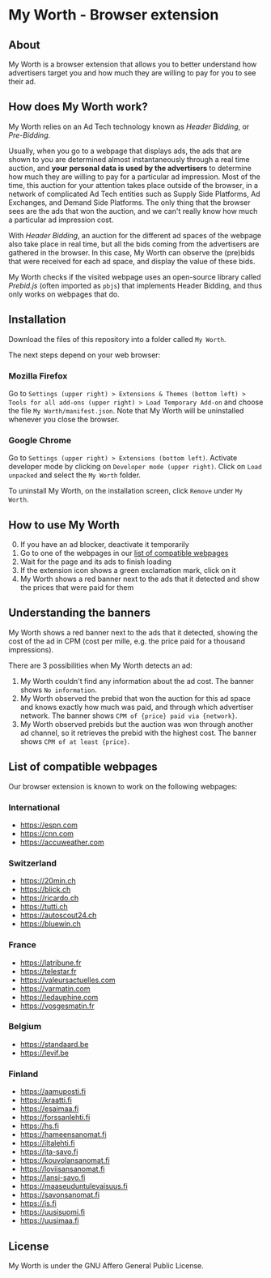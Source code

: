 # My Worth - Browser extension

## About
My Worth is a browser extension that allows you to better understand how advertisers target you and how much they are willing to pay for you to see their ad.

## How does My Worth work?
My Worth relies on an Ad Tech technology known as *Header Bidding*, or *Pre-Bidding*.

Usually, when you go to a webpage that displays ads, the ads that are shown to you are determined almost instantaneously through a real time auction, and **your personal data is used by the advertisers** to determine how much they are willing to pay for a particular ad impression.
Most of the time, this auction for your attention takes place outside of the browser, in a network of complicated Ad Tech entities such as Supply Side Platforms, Ad Exchanges, and Demand Side Platforms.
The only thing that the browser sees are the ads that won the auction, and we can't really know how much a particular ad impression cost.

With *Header Bidding*, an auction for the different ad spaces of the webpage also take place in real time, but all the bids coming from the advertisers are gathered in the browser.
In this case, My Worth can observe the (pre)bids that were received for each ad space, and display the value of these bids.

My Worth checks if the visited webpage uses an open-source library called *Prebid.js* (often imported as `pbjs`) that implements Header Bidding, and thus only works on webpages that do.

## Installation
Download the files of this repository into a folder called `My Worth`.

The next steps depend on your web browser:
### Mozilla Firefox
Go to `Settings (upper right) > Extensions & Themes (bottom left) > Tools for all add-ons (upper right) > Load Temporary Add-on` and choose the file `My Worth/manifest.json`.
Note that My Worth will be uninstalled whenever you close the browser.
### Google Chrome
Go to `Settings (upper right) > Extensions (bottom left)`.
Activate developer mode by clicking on `Developer mode (upper right)`.
Click on `Load unpacked` and select the `My Worth` folder.

To uninstall My Worth, on the installation screen, click `Remove` under `My Worth`.


## How to use My Worth
0. If you have an ad blocker, deactivate it temporarily
1. Go to one of the webpages in our [list of compatible webpages](#list-of-compatible-webpages)
2. Wait for the page and its ads to finish loading
3. If the extension icon shows a green exclamation mark, click on it
4. My Worth shows a red banner next to the ads that it detected and show the prices that were paid for them

## Understanding the banners
My Worth shows a red banner next to the ads that it detected, showing the cost of the ad in CPM (cost per mille, e.g. the price paid for a thousand impressions).

There are 3 possibilities when My Worth detects an ad:
1. My Worth couldn't find any information about the ad cost. The banner shows `No information`.
2. My Worth observed the prebid that won the auction for this ad space and knows exactly how much was paid, and through which advertiser network. The banner shows `CPM of {price} paid via {network}`.
3. My Worth observed prebids but the auction was won through another ad channel, so it retrieves the prebid with the highest cost. The banner shows `CPM of at least {price}`.

## List of compatible webpages
Our browser extension is known to work on the following webpages:

### International
- https://espn.com
- https://cnn.com
- https://accuweather.com

### Switzerland
- https://20min.ch
- https://blick.ch
- https://ricardo.ch
- https://tutti.ch
- https://autoscout24.ch
- https://bluewin.ch

### France
- https://latribune.fr
- https://telestar.fr
- https://valeursactuelles.com
- https://varmatin.com
- https://ledauphine.com
- https://vosgesmatin.fr

### Belgium
- https://standaard.be
- https://levif.be

### Finland
- https://aamuposti.fi
- https://kraatti.fi
- https://esaimaa.fi
- https://forssanlehti.fi
- https://hs.fi
- https://hameensanomat.fi
- https://iltalehti.fi
- https://ita-savo.fi
- https://kouvolansanomat.fi
- https://loviisansanomat.fi
- https://lansi-savo.fi
- https://maaseuduntulevaisuus.fi
- https://savonsanomat.fi
- https://is.fi
- https://uusisuomi.fi
- https://uusimaa.fi


## License
My Worth is under the GNU Affero General Public License.
